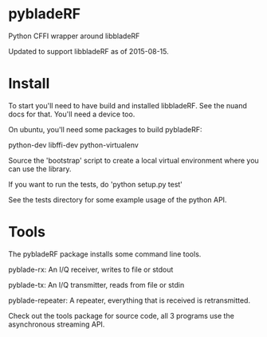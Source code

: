 pybladeRF
=========

Python CFFI wrapper around libbladeRF

Updated to support libbladeRF as of 2015-08-15.

Install
=======

To start you'll need to have build and installed libbladeRF.  See the
nuand docs for that.   You'll need a device too.

On ubuntu, you'll need some packages to build pybladeRF:

  python-dev libffi-dev python-virtualenv

Source the 'bootstrap' script to create a local virtual environment
where you can use the library.

If you want to run the tests, do 'python setup.py test'

See the tests directory for some example usage of the python API.


Tools
=====

The pybladeRF package installs some command line tools.

  pyblade-rx:  An I/Q receiver, writes to file or stdout

  pyblade-tx: An I/Q transmitter, reads from file or stdin

  pyblade-repeater:  A repeater, everything that is received is retransmitted.

  Check out the tools package for source code, all 3 programs use the
  asynchronous streaming API.

